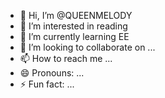 - 👋 Hi, I’m @QUEENMELODY
- 👀 I’m interested in reading
- 🌱 I’m currently learning EE
- 💞️ I’m looking to collaborate on ...
- 📫 How to reach me ...
- 😄 Pronouns: ...
- ⚡ Fun fact: ...

<!---
QUEENMELODY/QUEENMELODY is a ✨ special ✨ repository because its `README.md` (this file) appears on your GitHub profile.
You can click the Preview link to take a look at your changes.
--->
